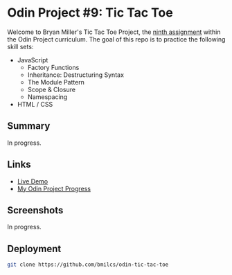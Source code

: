 # Odin Project #9: Tic Tac Toe

Welcome to Bryan Miller's Tic Tac Toe Project, the [ninth assignment](https://www.theodinproject.com/lessons/node-path-javascript-tic-tac-toe) within the Odin Project curriculum. The goal of this repo is to practice the following skill sets:

- JavaScript
  - Factory Functions
  - Inheritance: Destructuring Syntax
  - The Module Pattern
  - Scope & Closure
  - Namespacing
- HTML / CSS

## Summary

In progress.

## Links

- [Live Demo](https://bmilcs.github.io/odin-tic-tac-toe/)
- [My Odin Project Progress](https://github.com/bmilcs/odin-project)

## Screenshots

In progress.

## Deployment

```sh
git clone https://github.com/bmilcs/odin-tic-tac-toe
```
